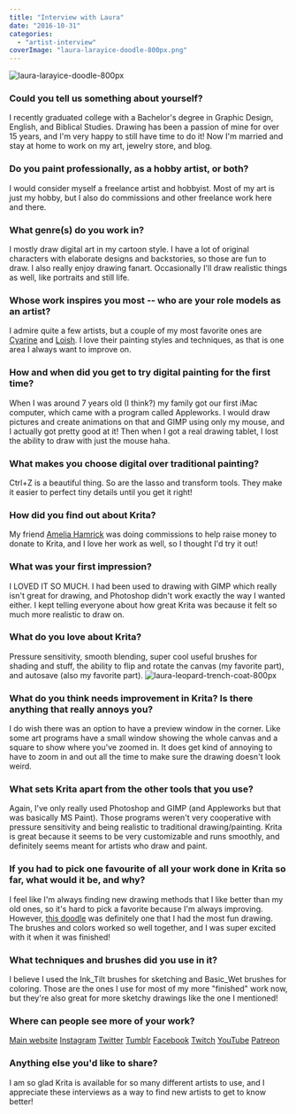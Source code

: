 ```yaml
---
title: "Interview with Laura"
date: "2016-10-31"
categories: 
  - "artist-interview"
coverImage: "laura-larayice-doodle-800px.png"
---
```


![laura-larayice-doodle-800px](../images/laura-larayice-doodle-800px.png)

### Could you tell us something about yourself?

I recently graduated college with a Bachelor's degree in Graphic Design, English, and Biblical Studies. Drawing has been a passion of mine for over 15 years, and I'm very happy to still have time to do it! Now I'm married and stay at home to work on my art, jewelry store, and blog.

### Do you paint professionally, as a hobby artist, or both?

I would consider myself a freelance artist and hobbyist. Most of my art is just my hobby, but I also do commissions and other freelance work here and there.

### What genre(s) do you work in?

I mostly draw digital art in my cartoon style. I have a lot of original characters with elaborate designs and backstories, so those are fun to draw. I also really enjoy drawing fanart. Occasionally I'll draw realistic things as well, like portraits and still life.

### Whose work inspires you most -- who are your role models as an artist?

I admire quite a few artists, but a couple of my most favorite ones are [Cyarine](http://instagram.com/cyarine) and [Loish](http://loish.net). I love their painting styles and techniques, as that is one area I always want to improve on.

### How and when did you get to try digital painting for the first time?

When I was around 7 years old (I think?) my family got our first iMac computer, which came with a program called Appleworks. I would draw pictures and create animations on that and GIMP using only my mouse, and I actually got pretty good at it! Then when I got a real drawing tablet, I lost the ability to draw with just the mouse haha.

### What makes you choose digital over traditional painting?

Ctrl+Z is a beautiful thing. So are the lasso and transform tools. They make it easier to perfect tiny details until you get it right!

### How did you find out about Krita?

My friend [Amelia Hamrick](http://ameliadrawsthings.tumblr.com/) was doing commissions to help raise money to donate to Krita, and I love her work as well, so I thought I'd try it out!

### What was your first impression?

I LOVED IT SO MUCH. I had been used to drawing with GIMP which really isn't great for drawing, and Photoshop didn't work exactly the way I wanted either. I kept telling everyone about how great Krita was because it felt so much more realistic to draw on.

### What do you love about Krita?

Pressure sensitivity, smooth blending, super cool useful brushes for shading and stuff, the ability to flip and rotate the canvas (my favorite part), and autosave (also my favorite part). ![laura-leopard-trench-coat-800px](../images/laura-leopard-trench-coat-800px.png)

### What do you think needs improvement in Krita? Is there anything that really annoys you?

I do wish there was an option to have a preview window in the corner. Like some art programs have a small window showing the whole canvas and a square to show where you've zoomed in. It does get kind of annoying to have to zoom in and out all the time to make sure the drawing doesn't look weird.

### What sets Krita apart from the other tools that you use?

Again, I've only really used Photoshop and GIMP (and Appleworks but that was basically MS Paint). Those programs weren't very cooperative with pressure sensitivity and being realistic to traditional drawing/painting. Krita is great because it seems to be very customizable and runs smoothly, and definitely seems meant for artists who draw and paint.

### If you had to pick one favourite of all your work done in Krita so far, what would it be, and why?

I feel like I'm always finding new drawing methods that I like better than my old ones, so it's hard to pick a favorite because I'm always improving. However, [this doodle](http://<http://sketchesbylaura.tumblr.com/post/144509538912/i-love-how-this-turned-out-this-sketchy>) was definitely one that I had the most fun drawing. The brushes and colors worked so well together, and I was super excited with it when it was finished!

### What techniques and brushes did you use in it?

I believe I used the Ink\_Tilt brushes for sketching and Basic\_Wet brushes for coloring. Those are the ones I use for most of my more "finished" work now, but they're also great for more sketchy drawings like the one I mentioned!

### Where can people see more of your work?

[Main website](http://sketchesbylaura.com) [Instagram](http://instagram.com/sketchesbylaura) [Twitter](http://twitter.com/sketchesbylaura) [Tumblr](http://sketchesbylaura.tumblr.com) [Facebook](http://facebook.com/sketchesbylaura) [Twitch](http://twitch.tv/sketchesbylaura) [YouTube](http://www.youtube.com/channel/UCTlkAk2N0ZZOc_3dJljhn4g) [Patreon](http://patreon.com/sketchesbylaura)

### Anything else you'd like to share?

I am so glad Krita is available for so many different artists to use, and I appreciate these interviews as a way to find new artists to get to know better!
